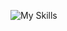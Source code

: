 ![My Skills](https://skillicons.dev/icons?i=py,git,github,django,flask,javascript,html,css,datascience)



